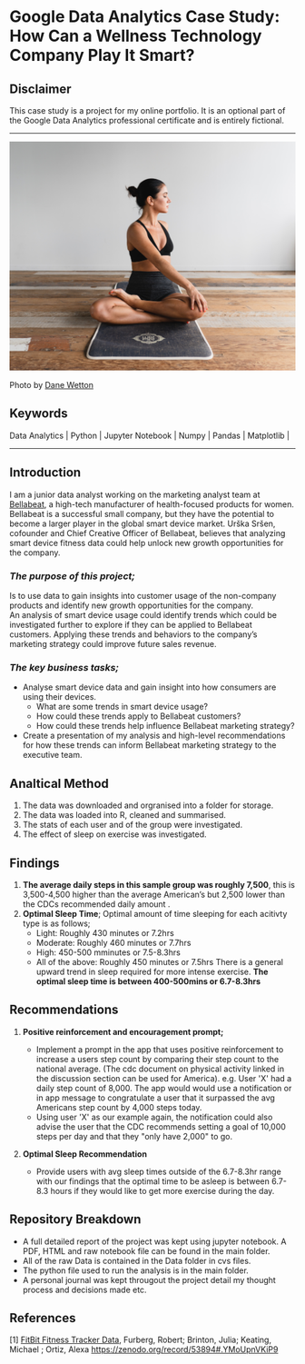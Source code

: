# Google Data Analytics Case Study: How Can a Wellness Technology Company Play It Smart?

## **Disclaimer**
This case study is a project for my online portfolio. It is an optional part of the Google Data Analytics professional certificate and is entirely fictional.
***
<img src="Images/yoga_girl_byDaneWetton.jpg">

Photo by [Dane Wetton](https://unsplash.com/@danewett?utm_source=medium&utm_medium=referral) 

## Keywords
Data Analytics | Python | Jupyter Notebook | Numpy | Pandas | Matplotlib |

***
## Introduction
I am a junior data analyst working on the marketing analyst team at [Bellabeat](https://bellabeat.com/), a high-tech manufacturer of health-focused products for women. Bellabeat is a successful small company, but they have the potential to become a larger player in the global smart device market. Urška Sršen, cofounder and Chief Creative Officer of Bellabeat, believes that analyzing smart device fitness data could help unlock new growth opportunities for the company.

### *The purpose of this project;*
Is to use data to gain insights into customer usage of the non-company products and identify new growth opportunities for the company.  
An analysis of smart device usage could identify trends which could be investigated further to explore if they can be applied to Bellabeat customers. Applying these trends and behaviors to the company’s marketing strategy could improve future sales revenue.

### *The key business tasks;*
* Analyse smart device data and gain insight into how consumers are using their devices.
  + What are some trends in smart device usage?
  + How could these trends apply to Bellabeat customers?
  + How could these trends help influence Bellabeat marketing strategy?
* Create a presentation of my analysis and high-level recommendations for how these trends can inform Bellabeat marketing strategy to the executive team.

## Analtical Method
1. The data was downloaded and orgranised into a folder for storage.
2. The data was loaded into R, cleaned and summarised.
3. The stats of each user and of the group were investigated.
4. The effect of sleep on exercise was investigated.

## Findings
1. **The average daily steps in this sample group was roughly 7,500**, this is 3,500-4,500 higher than the average American’s but 2,500 lower than the CDCs recommended daily amount .
2. **Optimal Sleep Time**; Optimal amount of time sleeping for each acitivty type is as follows;
	+ Light: Roughly 430 minutes or 7.2hrs
	+ Moderate: Roughly 460 minutes or 7.7hrs
	+ High: 450-500 mminutes or 7.5-8.3hrs
	+ All of the above: Roughly 450 minutes or 7.5hrs
There is a general upward trend in sleep required for more intense exercise. **The optimal sleep time is between 400-500mins or 6.7-8.3hrs**

## Recommendations
1. **Positive reinforcement and encouragement prompt;**
    * Implement a prompt in the app that uses positive reinforcement to increase a users step count by comparing their step count to the national average. (The cdc document on physical activity linked in the discussion section can be used for America). e.g. User 'X' had a daily step count of 8,000. The app would would use a notification or in app message to congratulate a user that it surpassed the avg Americans step count by 4,000 steps today.
    * Using user 'X' as our example again, the notification could also advise the user that the CDC recommends setting a goal of 10,000 steps per day and that they "only have 2,000" to go.
    
2. **Optimal Sleep Recommendation** 
	* Provide users with avg sleep times outside of the 6.7-8.3hr range with our findings that the optimal time to be asleep is between 6.7-8.3 hours if they would like to get more exercise during the day.

## Repository Breakdown
* A full detailed report of the project was kept using jupyter notebook. A PDF, HTML and raw notebook file can be found in the main folder.
* All of the raw Data is contained in the Data folder in cvs files.
* The python file used to run the analysis is in the main folder.
* A personal journal was kept througout the project detail my thought process and decisions made etc.

## References
[1] [FitBit Fitness Tracker Data](https://www.kaggle.com/arashnic/fitbit), Furberg, Robert; Brinton, Julia; Keating, Michael ; Ortiz, Alexa https://zenodo.org/record/53894#.YMoUpnVKiP9

